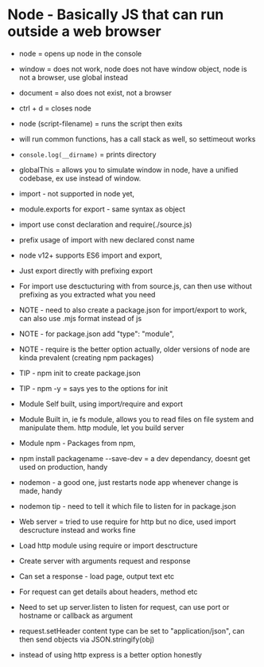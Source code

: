 # Node - Basically JS that can run outside a web browser

- node = opens up node in the console
- window = does not work, node does not have window object, node is not a browser, use global instead
- document = also does not exist, not a browser
- ctrl + d = closes node
- node (script-filename) = runs the script then exits
- will run common functions, has a call stack as well, so settimeout works
- `console.log(__dirname)` = prints directory
- globalThis = allows you to simulate window in node, have a unified codebase, ex use instead of window.
- import - not supported in node yet,
- module.exports for export - same syntax as object
- import use const declaration and require(./source.js)
- prefix usage of import with new declared const name
- node v12+ supports ES6 import and export,
- Just export directly with prefixing export
- For import use desctucturing with from source.js, can then use without prefixing as you extracted what you need
- NOTE - need to also create a package.json for import/export to work, can also use .mjs format instead of js
- NOTE - for package.json add "type": "module",
- NOTE - require is the better option actually, older versions of node are kinda prevalent (creating npm packages)
- TIP - npm init to create package.json
- TIP - npm -y = says yes to the options for init

- Module Self built, using import/require and export
- Module Built in, ie fs module, allows you to read files on file system and manipulate them. http module, let you build server
- Module npm - Packages from npm,
- npm install packagename --save-dev = a dev dependancy, doesnt get used on production, handy
- nodemon - a good one, just restarts node app whenever change is made, handy
- nodemon tip - need to tell it which file to listen for in package.json
- Web server = tried to use require for http but no dice, used import descructure instead and works fine
- Load http module using require or import desctructure
- Create server with arguments request and response
- Can set a response - load page, output text etc
- For request can get details about headers, method etc
- Need to set up server.listen to listen for request, can use port or hostname or callback as argument

- request.setHeader content type can be set to "application/json", can then send objects via JSON.stringify(obj)
- instead of using http express is a better option honestly
